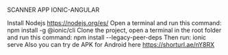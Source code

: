 SCANNER APP IONIC-ANGULAR

Install Nodejs https://nodejs.org/es/
Open a terminal and run this command: npm install -g @ionic/cli
Clone the project, open a terminal in the root folder and run this command: npm install --legacy-peer-deps
Then run: ionic serve
Also you can try de APK for Android here https://shorturl.ae/nY8RX
